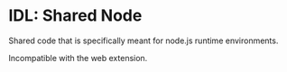 # IDL: Shared Node

Shared code that is specifically meant for node.js runtime environments.

Incompatible with the web extension.
